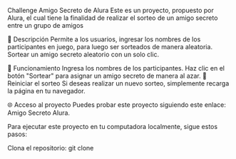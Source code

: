 Challenge Amigo Secreto de Alura
Este es un proyecto, propuesto por Alura, el cual tiene la finalidad de realizar el sorteo de un amigo secreto entre un grupo de amigos

📖 Descripción
Permite a los usuarios, ingresar los nombres de los participantes en juego, para luego ser sorteados de manera aleatoria.
Sortear un amigo secreto aleatorio con un solo clic.

🚀 Funcionamiento
Ingresa los nombres de los participantes.
Haz clic en el botón "Sortear" para asignar un amigo secreto de manera al azar.
🔄 Reiniciar el sorteo
Si deseas realizar un nuevo sorteo, simplemente recarga la página en tu navegador.

🌐 Acceso al proyecto
Puedes probar este proyecto siguiendo este enlace: Amigo Secreto Alura.

Para ejecutar este proyecto en tu computadora localmente, sigue estos pasos:

Clona el repositorio:
git clone 
